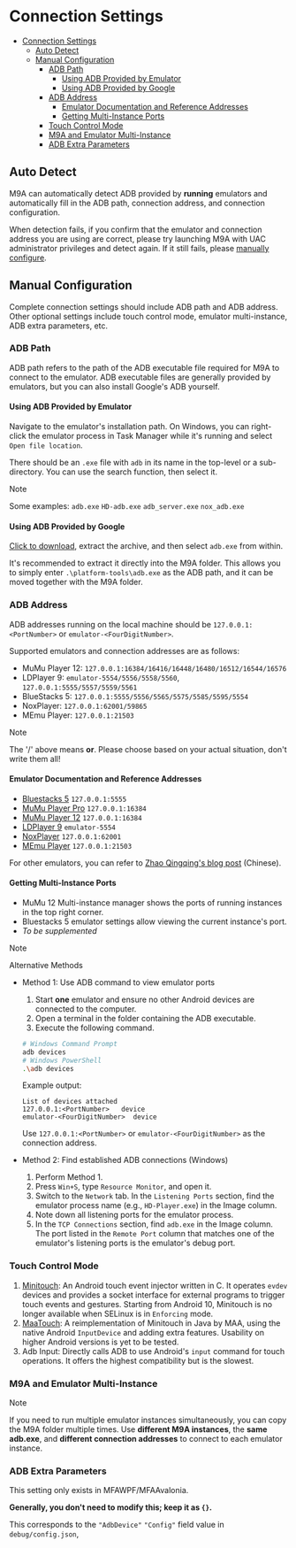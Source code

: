 # Connection Settings

- [Connection Settings](#connection-settings)
  - [Auto Detect](#auto-detect)
  - [Manual Configuration](#manual-configuration)
    - [ADB Path](#adb-path)
      - [Using ADB Provided by Emulator](#using-adb-provided-by-emulator)
      - [Using ADB Provided by Google](#using-adb-provided-by-google)
    - [ADB Address](#adb-address)
      - [Emulator Documentation and Reference Addresses](#emulator-documentation-and-reference-addresses)
      - [Getting Multi-Instance Ports](#getting-multi-instance-ports)
    - [Touch Control Mode](#touch-control-mode)
    - [M9A and Emulator Multi-Instance](#m9a-and-emulator-multi-instance)
    - [ADB Extra Parameters](#adb-extra-parameters)

## Auto Detect

M9A can automatically detect ADB provided by **running** emulators and automatically fill in the ADB path, connection address, and connection configuration.

When detection fails, if you confirm that the emulator and connection address you are using are correct, please try launching M9A with UAC administrator privileges and detect again. If it still fails, please [manually configure](#manual-configuration).

## Manual Configuration

Complete connection settings should include ADB path and ADB address. Other optional settings include touch control mode, emulator multi-instance, ADB extra parameters, etc.

### ADB Path

ADB path refers to the path of the ADB executable file required for M9A to connect to the emulator. ADB executable files are generally provided by emulators, but you can also install Google's ADB yourself.

#### Using ADB Provided by Emulator

Navigate to the emulator's installation path. On Windows, you can right-click the emulator process in Task Manager while it's running and select `Open file location`.

There should be an `.exe` file with `adb` in its name in the top-level or a sub-directory. You can use the search function, then select it.

> [!NOTE]
>
> Some examples:
> `adb.exe` `HD-adb.exe` `adb_server.exe` `nox_adb.exe`

#### Using ADB Provided by Google

[Click to download](https://dl.google.com/android/repository/platform-tools-latest-windows.zip), extract the archive, and then select `adb.exe` from within.

It's recommended to extract it directly into the M9A folder. This allows you to simply enter `.\platform-tools\adb.exe` as the ADB path, and it can be moved together with the M9A folder.

### ADB Address

ADB addresses running on the local machine should be `127.0.0.1:<PortNumber>` or `emulator-<FourDigitNumber>`.

Supported emulators and connection addresses are as follows:

- MuMu Player 12: `127.0.0.1:16384/16416/16448/16480/16512/16544/16576`
- LDPlayer 9: `emulator-5554/5556/5558/5560`, `127.0.0.1:5555/5557/5559/5561`
- BlueStacks 5: `127.0.0.1:5555/5556/5565/5575/5585/5595/5554`
- NoxPlayer: `127.0.0.1:62001/59865`
- MEmu Player: `127.0.0.1:21503`

> [!NOTE]
>
> The '/' above means **or**. Please choose based on your actual situation, don't write them all!

#### Emulator Documentation and Reference Addresses

- [Bluestacks 5](https://support.bluestacks.com/hc/en-us/articles/360061342631-How-to-migrate-your-apps-from-BlueStacks-4-to-BlueStacks-5#%E2%80%9C2%E2%80%9D) `127.0.0.1:5555`
- [MuMu Player Pro](https://mumu.163.com/mac/function/20240126/40028_1134600.html) `127.0.0.1:16384`
- [MuMu Player 12](https://mumu.163.com/help/20230214/35047_1073151.html) `127.0.0.1:16384`
- [LDPlayer 9](https://help.ldmnq.com/docs/LD9adbserver) `emulator-5554`
- [NoxPlayer](https://support.yeshen.com/zh-CN/qt/ml) `127.0.0.1:62001`
- [MEmu Player](https://bbs.xyaz.cn/forum.php?mod=viewthread&tid=365537) `127.0.0.1:21503`

For other emulators, you can refer to [Zhao Qingqing's blog post](https://www.cnblogs.com/zhaoqingqing/p/15238464.html) (Chinese).

#### Getting Multi-Instance Ports

- MuMu 12 Multi-instance manager shows the ports of running instances in the top right corner.
- Bluestacks 5 emulator settings allow viewing the current instance's port.
- _To be supplemented_

> [!NOTE]
>
> Alternative Methods
>
> - Method 1: Use ADB command to view emulator ports
>
>   1. Start **one** emulator and ensure no other Android devices are connected to the computer.
>   2. Open a terminal in the folder containing the ADB executable.
>   3. Execute the following command.
>
>   ```sh
>   # Windows Command Prompt
>   adb devices
>   # Windows PowerShell
>   .\adb devices
>   ```
>
>   Example output:
>
>   ```text
>   List of devices attached
>   127.0.0.1:<PortNumber>   device
>   emulator-<FourDigitNumber>  device
>   ```
>
>   Use `127.0.0.1:<PortNumber>` or `emulator-<FourDigitNumber>` as the connection address.
>
> - Method 2: Find established ADB connections (Windows)
>
>   1. Perform Method 1.
>   2. Press `Win+S`, type `Resource Monitor`, and open it.
>   3. Switch to the `Network` tab. In the `Listening Ports` section, find the emulator process name (e.g., `HD-Player.exe`) in the Image column.
>   4. Note down all listening ports for the emulator process.
>   5. In the `TCP Connections` section, find `adb.exe` in the Image column. The port listed in the `Remote Port` column that matches one of the emulator's listening ports is the emulator's debug port.

### Touch Control Mode

1. [Minitouch](https://github.com/DeviceFarmer/minitouch): An Android touch event injector written in C. It operates `evdev` devices and provides a socket interface for external programs to trigger touch events and gestures. Starting from Android 10, Minitouch is no longer available when SELinux is in `Enforcing` mode.
2. [MaaTouch](https://github.com/MaaAssistantArknights/MaaTouch): A reimplementation of Minitouch in Java by MAA, using the native Android `InputDevice` and adding extra features. Usability on higher Android versions is yet to be tested.
3. Adb Input: Directly calls ADB to use Android's `input` command for touch operations. It offers the highest compatibility but is the slowest.

### M9A and Emulator Multi-Instance

> [!NOTE]
> If you need to run multiple emulator instances simultaneously, you can copy the M9A folder multiple times. Use **different M9A instances**, the **same adb.exe**, and **different connection addresses** to connect to each emulator instance.

### ADB Extra Parameters

This setting only exists in MFAWPF/MFAAvalonia.

**Generally, you don't need to modify this; keep it as `{}`.**

This corresponds to the `"AdbDevice"` `"Config"` field value in `debug/config.json`,
